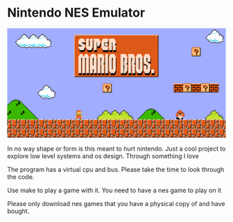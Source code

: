 # Nintendo NES Emulator 
![Mario](SI_3DSVC_SuperMarioBros.jpg)

In no way shape or form is this meant to hurt nintendo. Just a cool project to explore low level systems and os design. Through something I love

The program has a virtual cpu and bus. Please take the time to look through the code.

Use make to play a game with it. You need to have a nes game to play on it

Please only download nes games that you have a physical copy of and have bought.  
